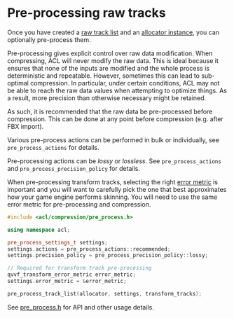 # Pre-processing raw tracks

Once you have created a [raw track list](creating_a_raw_track_list.md) and an [allocator instance](implementing_an_allocator.md), you can optionally pre-process them.

Pre-processing gives explicit control over raw data modification. When compressing, ACL will never modify the raw data. This is ideal because it ensures that none of the inputs are modified and the whole process is deterministic and repeatable. However, sometimes this can lead to sub-optimal compression. In particular, under certain conditions, ACL may not be able to reach the raw data values when attempting to optimize things. As a result, more precision than otherwise necessary might be retained.

As such, it is recommended that the raw data be pre-processed before compression. This can be done at any point before compression (e.g. after FBX import).

Various pre-process actions can be performed in bulk or individually, see `pre_process_actions` for details.

Pre-processing actions can be *lossy* or *lossless*. See `pre_process_actions` and `pre_process_precision_policy` for details.

When pre-processing transform tracks, selecting the right [error metric](error_metrics.md) is important and you will want to carefully pick the one that best approximates how your game engine performs skinning. You will need to use the same error metric for pre-processing and compression.

```c++
#include <acl/compression/pre_process.h>

using namespace acl;

pre_process_settings_t settings;
settings.actions = pre_process_actions::recommended;
settings.precision_policy = pre_process_precision_policy::lossy;

// Required for transform track pre-processing
qvvf_transform_error_metric error_metric;
settings.error_metric = &error_metric;

pre_process_track_list(allocator, settings, transform_tracks);
```

See [pre_process.h](../includes/acl/compression/pre_process.h) for API and other usage details.
